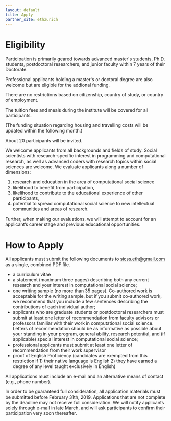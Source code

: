 ```yaml
---
layout: default
title: Apply
partner_site: ethzurich
---
```


# Eligibility


Participation is primarily geared towards advanced master's students, Ph.D. students, postdoctoral researchers, and junior faculty within 7 years of their Doctorate. 

Professional applicants holding a master's or doctoral degree are also welcome but are eligible for the addional funding.  

There are no restrictions based on citizenship, country of study, or country of employment.

The tuition fees and meals during the institute will be covered for all participants.

(The funding situation regarding housing and travelling costs will be updated within the following month.)

About 20 participants will be invited.

We welcome applicants from all backgrounds and fields of study.
Social scientists with research-specific interest in programming and computational research, as well as advanced coders with research topics within social sciences are welcome.
We evaluate applicants along a number of dimensions:

1. research and education in the area of computational social science
2. likelihood to benefit from participation,
3. likelihood to contribute to the educational experience of other participants,
4. potential to spread computational social science to new intellectual communities and areas of research.

Further, when making our evaluations, we will attempt to account for an applicant’s career stage and previous educational opportunities.

# How to Apply

All applicants must submit the following documents to sicss.eth@gmail.com as a single, combined PDF file.

* a curriculum vitae
* a statement (maximum three pages) describing both any current research and your interest in computational social science;
* one writing sample (no more than 35 pages). Co-authored work is acceptable for the writing sample, but if you submit co-authored work, we recommend that you include a few sentences describing the contributions of each individual author;
* applicants who are graduate students or postdoctoral researchers must submit at least one letter of recommendation from faculty advisors or professors familiar with their work in computational social science. Letters of recommendation should be as informative as possible about your standing in your program, general ability, research potential, and (if applicable) special interest in computational social science;
* professional applicants must submit at least one letter of recommendation from their work supervisor 
* proof of English Proficiency (candidates are exempted from this restriction if 1) their native language is English 2) they have earned a degree of any level taught exclusively in English)

All applications must include an e-mail and an alternative means of contact (e.g., phone number).

​In order to be guaranteed full consideration, all application materials must be submitted before February 31th, 2019. Applications that are not complete by the deadline may not receive full consideration. We will notify applicants solely through e-mail in late March, and will ask participants to confirm their participation very soon thereafter.
